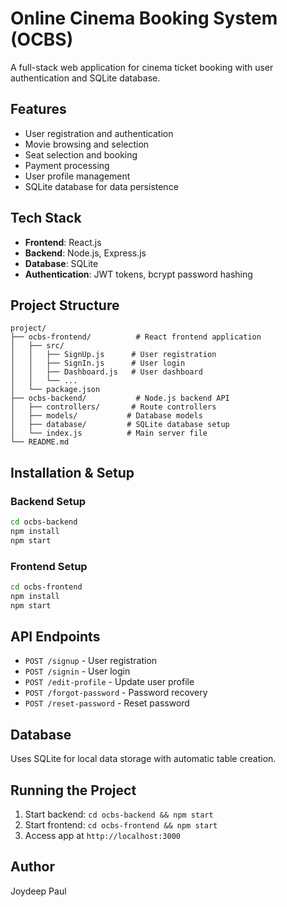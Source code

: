 # Online Cinema Booking System (OCBS)

A full-stack web application for cinema ticket booking with user authentication and SQLite database.

## Features
- User registration and authentication
- Movie browsing and selection
- Seat selection and booking
- Payment processing
- User profile management
- SQLite database for data persistence

## Tech Stack
- **Frontend**: React.js
- **Backend**: Node.js, Express.js
- **Database**: SQLite
- **Authentication**: JWT tokens, bcrypt password hashing

## Project Structure
```
project/
├── ocbs-frontend/          # React frontend application
│   ├── src/
│   │   ├── SignUp.js      # User registration
│   │   ├── SignIn.js      # User login
│   │   ├── Dashboard.js   # User dashboard
│   │   └── ...
│   └── package.json
├── ocbs-backend/           # Node.js backend API
│   ├── controllers/       # Route controllers
│   ├── models/           # Database models
│   ├── database/         # SQLite database setup
│   └── index.js          # Main server file
└── README.md
```

## Installation & Setup

### Backend Setup
```bash
cd ocbs-backend
npm install
npm start
```

### Frontend Setup
```bash
cd ocbs-frontend
npm install
npm start
```

## API Endpoints
- `POST /signup` - User registration
- `POST /signin` - User login
- `POST /edit-profile` - Update user profile
- `POST /forgot-password` - Password recovery
- `POST /reset-password` - Reset password

## Database
Uses SQLite for local data storage with automatic table creation.

## Running the Project
1. Start backend: `cd ocbs-backend && npm start`
2. Start frontend: `cd ocbs-frontend && npm start`
3. Access app at `http://localhost:3000`

## Author
Joydeep Paul
